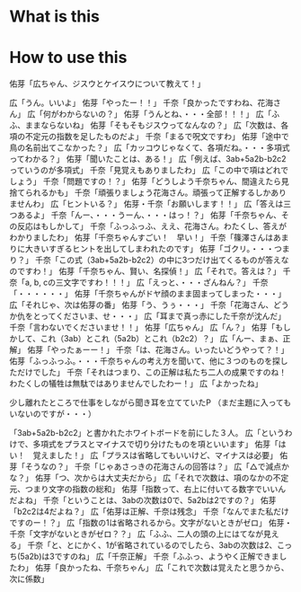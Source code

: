 # What is this

# How to use this

佑芽「広ちゃん、ジスウとケイスウについて教えて！」

広「うん。いいよ」
佑芽「やったー！！」
千奈「良かったですわね、花海さん」
広「何がわからないの？」
佑芽「うんとね、・・・全部！！！」
広「ふふ、ままならないね」
佑芽「そもそもジスウってなんなの？」
広「次数は、各項の不定元の指数を足したものだよ」
千奈「まるで呪文ですわ」
佑芽「途中で鳥の名前出てこなかった？」
広「カッコウじゃなくて、各項だね。・・・多項式ってわかる？」
佑芽「聞いたことは、ある！」
広「例えば、3ab+5a2b-b2c2っていうのが多項式」
千奈「見覚えもありましたわ」
広「この中で項はどれでしょう」
千奈「問題ですの！？」
佑芽「どうしよう千奈ちゃん、間違えたら見捨てられるかも」
千奈「頑張りましょう花海さん。頑張って正解するしかありませんわ」
広「ヒントいる？」
佑芽・千奈「お願いします！！」
広「答えは三つあるよ」
千奈「んー、・・・うーん、・・・はっ！？」
佑芽「千奈ちゃん、その反応はもしかして」
千奈「ふっふっふ、ええ、花海さん。わたくし、答えがわかりましたわ」
佑芽「千奈ちゃんすごい！　早い！」
千奈「篠澤さんはあまりに大きいすぎるヒントを出してしまわれたのです」
佑芽「ゴクリ。・・・つまり？」
千奈「この式（3ab+5a2b-b2c2）の中に3つだけ出てくるものが答えなのですわ！」
佑芽「千奈ちゃん、賢い、名探偵！」
広「それで。答えは？」
千奈「a, b, cの三文字ですわ！！！」
広「えっと、・・・ざんねん？」
千奈「・・・・・・」
佑芽「千奈ちゃんがドヤ顔のまま固まってしまった・・・」
広「それじゃ、次は佑芽の番」
佑芽「う、うぅ・・・」
千奈「花海さん、どうか仇をとってくださいま、せ・・・」
広「耳まで真っ赤にした千奈が沈んだ」
千奈「言わないでくださいませ！！」
佑芽「広ちゃん」
広「ん？」
佑芽「もしかして、これ（3ab）とこれ（5a2b）とこれ（b2c2）？」
広「んー、まぁ、正解」
佑芽「やったぁーー！」
千奈「は、花海さん。いったいどうやって？！」
佑芽「ふっふっふ。・・・千奈ちゃんの考え方を聞いて、他に３つのものを探しただけでした」
千奈「それはつまり、この正解は私たち二人の成果ですのね！　わたくしの犠牲は無駄ではありませんでしたわー！」
広「よかったね」

少し離れたところで仕事をしながら聞き耳を立てていたP
（まだ主題に入ってもいないのですが・・・）

「3ab+5a2b-b2c2」と書かれたホワイトボードを前にした３人。
広「というわけで、多項式をプラスとマイナスで切り分けたものを項といいます」
佑芽「はい！　覚えました！」
広「プラスは省略してもいいけど、マイナスは必要」
佑芽「そうなの？」
千奈「じゃあさっきの花海さんの回答は？」
広「△で減点かな？」
佑芽「つ、次からは大丈夫だから」
広「それで次数は、項のなかの不定元、つまり文字の指数の総和」
佑芽「指数って、右上に付いてる数字でいいんだよね」
千奈「ということは、3abの次数は0で、5a2bは2ですの？」
佑芽「b2c2は4だよね？」
広「佑芽は正解、千奈は残念」
千奈「なんでまた私だけですのー！？」
広「指数の1は省略されるから。文字がないときがゼロ」
佑芽・千奈「文字がないときがゼロ？？」
広「ふふ、二人の頭の上にはてなが見える」
千奈「と、とにかく、1が省略されているのでしたら、3abの次数は2、こっち(5a2b)は3ですのね」
広「千奈正解」
千奈「ふふっ、ようやく正解できましたわ」
佑芽「良かったね、千奈ちゃん」
広「これで次数は覚えたと思うから、次に係数」
